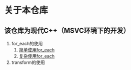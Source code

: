 # 关于本仓库
## 该仓库为现代C++（MSVC环境下的开发）
   1. for_each的使用
        1. [简单使用for_each](./files/for_each_1.cpp)
        2. [复杂使用for_each](./files/for)
   2. transform的使用

   